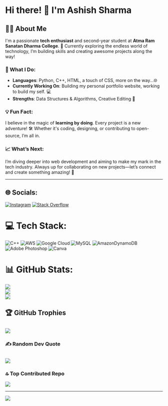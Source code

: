 # Hi there! 👋 I'm **Ashish Sharma** 

## 👨‍💻 About Me

I'm a passionate **tech enthusiast** and second-year student at **Atma Ram Sanatan Dharma College**. 🚀 Currently exploring the endless world of technology, I’m building skills and creating awesome projects along the way!

### 🌟 What I Do:
- **Languages**: Python, C++, HTML, a touch of CSS, more on the way...🌐
- **Currently Working On**: Building my personal portfolio website, working to build my self. 💻
- **Strengths**: Data Structures & Algorithms, Creative Editing 🧠

### 💡 Fun Fact:
I believe in the magic of **learning by doing**. Every project is a new adventure! 🛠️ Whether it's coding, designing, or contributing to open-source, I’m all in. 

### 📈 What’s Next:
I’m diving deeper into web development and aiming to make my mark in the tech industry. Always up for collaborating on new projects—let’s connect and create something amazing! 🤝

---

## 🌐 Socials:
[![Instagram](https://img.shields.io/badge/Instagram-%23E4405F.svg?logo=Instagram&logoColor=white)](https://instagram.com/0.ashish.0) [![Stack Overflow](https://img.shields.io/badge/-Stackoverflow-FE7A16?logo=stack-overflow&logoColor=white)](https://stackoverflow.com/users/17043304) 

# 💻 Tech Stack:
![C++](https://img.shields.io/badge/c++-%2300599C.svg?style=plastic&logo=c%2B%2B&logoColor=white) ![AWS](https://img.shields.io/badge/AWS-%23FF9900.svg?style=plastic&logo=amazon-aws&logoColor=white) ![Google Cloud](https://img.shields.io/badge/GoogleCloud-%234285F4.svg?style=plastic&logo=google-cloud&logoColor=white) ![MySQL](https://img.shields.io/badge/mysql-4479A1.svg?style=plastic&logo=mysql&logoColor=white) ![AmazonDynamoDB](https://img.shields.io/badge/Amazon%20DynamoDB-4053D6?style=plastic&logo=Amazon%20DynamoDB&logoColor=white) ![Adobe Photoshop](https://img.shields.io/badge/adobe%20photoshop-%2331A8FF.svg?style=plastic&logo=adobe%20photoshop&logoColor=white) ![Canva](https://img.shields.io/badge/Canva-%2300C4CC.svg?style=plastic&logo=Canva&logoColor=white)
# 📊 GitHub Stats:
![](https://github-readme-stats.vercel.app/api?username=Ai-ash&theme=dark&hide_border=false&include_all_commits=false&count_private=false)<br/>
![](https://github-readme-streak-stats.herokuapp.com/?user=Ai-ash&theme=dark&hide_border=false)<br/>
![](https://github-readme-stats.vercel.app/api/top-langs/?username=Ai-ash&theme=dark&hide_border=false&include_all_commits=false&count_private=false&layout=compact)

## 🏆 GitHub Trophies
![](https://github-profile-trophy.vercel.app/?username=Ai-ash&theme=shadow_red&no-frame=false&no-bg=false&margin-w=4)
---
### ✍️ Random Dev Quote
![](https://quotes-github-readme.vercel.app/api?type=horizontal&theme=radical)
---
### 🔝 Top Contributed Repo
![](https://github-contributor-stats.vercel.app/api?username=Ai-ash&limit=5&theme=dark&combine_all_yearly_contributions=true)

---
[![](https://visitcount.itsvg.in/api?id=Ai-ash&icon=0&color=4)](https://visitcount.itsvg.in)


